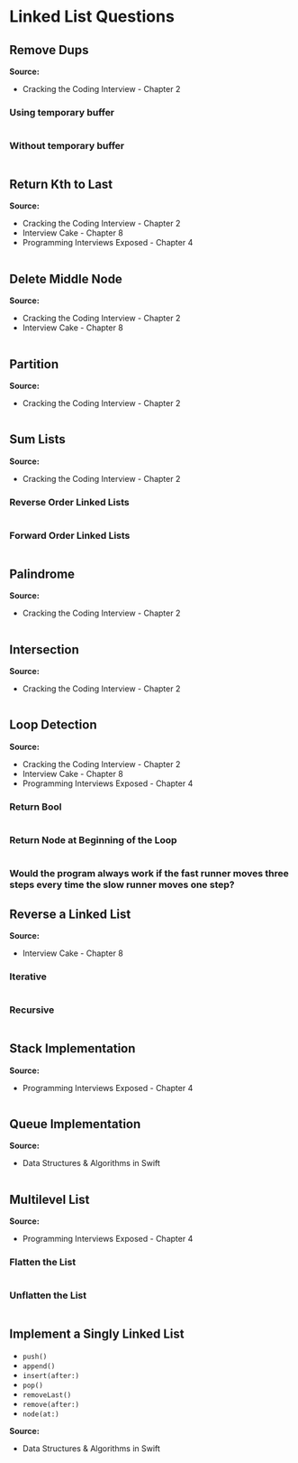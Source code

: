 # Linked List Questions

## Remove Dups

**Source:** 
* Cracking the Coding Interview - Chapter 2

### Using temporary buffer

```swift
```

### Without temporary buffer

```swift
```

## Return Kth to Last

**Source:** 
* Cracking the Coding Interview - Chapter 2
* Interview Cake - Chapter 8
* Programming Interviews Exposed - Chapter 4

```swift
```

## Delete Middle Node

**Source:** 
* Cracking the Coding Interview - Chapter 2
* Interview Cake - Chapter 8

```swift
```

## Partition

**Source:** 
* Cracking the Coding Interview - Chapter 2

```swift
```

## Sum Lists

**Source:** 
* Cracking the Coding Interview - Chapter 2

### Reverse Order Linked Lists

```swift
```

### Forward Order Linked Lists

```swift
```

## Palindrome

**Source:** 
* Cracking the Coding Interview - Chapter 2

```swift
```

## Intersection

**Source:** 
* Cracking the Coding Interview - Chapter 2

```swift
```

## Loop Detection

**Source:** 
* Cracking the Coding Interview - Chapter 2
* Interview Cake - Chapter 8
* Programming Interviews Exposed - Chapter 4

### Return Bool

```swift
```

### Return Node at Beginning of the Loop

```swift

```

### Would the program always work if the fast runner moves three steps every time the slow runner moves one step?

## Reverse a Linked List

**Source:** 
* Interview Cake - Chapter 8

### Iterative

```swift
```

### Recursive

```swift

```

## Stack Implementation

**Source:** 
* Programming Interviews Exposed - Chapter 4

```swift

```

## Queue Implementation

**Source:** 
* Data Structures & Algorithms in Swift

```swift

```

## Multilevel List

**Source:** 
* Programming Interviews Exposed - Chapter 4

### Flatten the List
```swift

```


### Unflatten the List
```swift

```

## Implement a Singly Linked List
* ```push()```
* ```append()```
* ```insert(after:)```
* ```pop()```
* ```removeLast()```
* ```remove(after:)```
* ```node(at:)```

**Source:** 
* Data Structures & Algorithms in Swift

```swift

```
